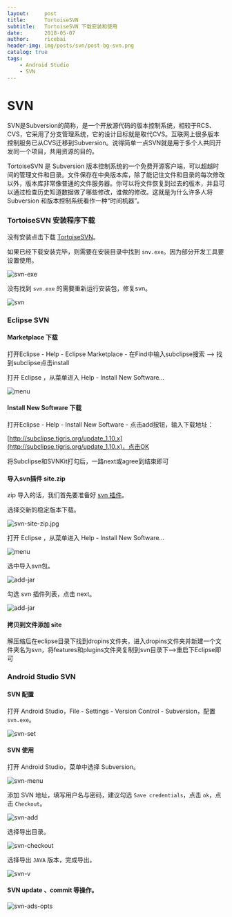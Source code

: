 ```yaml
---
layout:     post
title:      TortoiseSVN
subtitle:   TortoiseSVN 下载安装和使用
date:       2018-05-07
author:     ricebai
header-img: img/posts/svn/post-bg-svn.png
catalog: true
tags:
    - Android Studio
    - SVN
---
```


# SVN

SVN是Subversion的简称，是一个开放源代码的版本控制系统，相较于RCS、CVS，它采用了分支管理系统，它的设计目标就是取代CVS。互联网上很多版本控制服务已从CVS迁移到Subversion。说得简单一点SVN就是用于多个人共同开发同一个项目，共用资源的目的。

TortoiseSVN 是 Subversion 版本控制系统的一个免费开源客户端，可以超越时间的管理文件和目录。文件保存在中央版本库，除了能记住文件和目录的每次修改以外，版本库非常像普通的文件服务器。你可以将文件恢复到过去的版本，并且可以通过检查历史知道数据做了哪些修改，谁做的修改。这就是为什么许多人将 Subversion 和版本控制系统看作一种“时间机器”。

### TortoiseSVN 安装程序下载

没有安装点击下载 [TortoiseSVN](https://www.visualsvn.com/server/download/)。

如果已经下载安装完毕，则需要在安装目录中找到 `snv.exe`。因为部分开发工具要设置使用。

![svn-exe](https://ricebai.github.io/img/posts/svn/svn-exe.jpg)

没有找到 `svn.exe` 的需要重新运行安装包，修复svn。

![svn](https://ricebai.github.io/img/posts/svn/svn.jpg)

### Eclipse SVN

#### Marketplace 下载

打开Eclipse - Help - Eclipse Marketplace - 在Find中输入subclipse搜索 --> 找到subclipse点击install

打开 Eclipse ，从菜单进入 Help - Install New Software...

![menu](https://ricebai.github.io/img/posts/svn/svn-eps-menu.jpg)

#### Install New Software 下载

打开Eclipse - Help - Install New Software - 点击add按钮，输入下载地址：

[http://subclipse.tigris.org/update_1.10.x](http://subclipse.tigris.org/update_1.10.x)，点击OK

将Subclipse和SVNKit打勾后，一路next或agree到结束即可

#### 导入svn插件 site.zip

zip 导入的话，我们首先要准备好 [svn 插件](http://subclipse.tigris.org/servlets/ProjectDocumentList?folderID=2240)。

选择交新的稳定版本下载。

![svn-site-zip.jpg](https://ricebai.github.io/img/posts/svn/svn-site-zip.jpg)

打开 Eclipse ，从菜单进入 Help - Install New Software...

![menu](https://ricebai.github.io/img/posts/svn/svn-eps-menu.jpg)

选中导入svn包。

![add-jar](https://ricebai.github.io/img/posts/svn/svn-eps-addjar.jpg)

勾选 svn 插件列表，点击 next。

![add-jar](https://ricebai.github.io/img/posts/svn/svn-eps-addjar2.jpg)

#### 拷贝到文件添加 site

解压缩后在eclipse目录下找到dropins文件夹，进入dropins文件夹并新建一个文件夹名为svn，将features和plugins文件夹复制到svn目录下-->重启下Eclipse即可

### Android Studio SVN

#### SVN 配置

打开 Android Studio，File - Settings - Version Control - Subversion，配置 `svn.exe`。

![svn-set](https://ricebai.github.io/img/posts/svn/svn-ads-set.jpg)

#### SVN 使用

打开 Android Studio，菜单中选择 Subversion。

![svn-menu](https://ricebai.github.io/img/posts/svn/svn-ads-menu.jpg)

添加 SVN 地址，填写用户名与密码，建议勾选 `Save credentials`，点击 `ok`，点击 `Checkout`。

![svn-add](https://ricebai.github.io/img/posts/svn/svn-ads-add.jpg)

选择导出目录。

![svn-checkout](https://ricebai.github.io/img/posts/svn/svn-ads-checkout.jpg)

选择导出 `JAVA` 版本，完成导出。

![svn-v](https://ricebai.github.io/img/posts/svn/svn-ads-v.jpg)

#### SVN update 、commit 等操作。

![svn-ads-opts](https://ricebai.github.io/img/posts/svn/svn-ads-opts.jpg)
